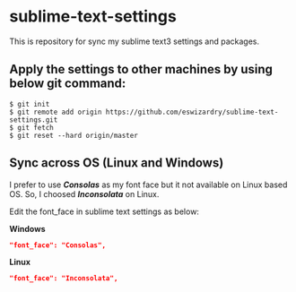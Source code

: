 # sublime-text-settings
This is repository for sync my sublime text3 settings and packages.

## Apply the settings to other machines by using below git command:
```
$ git init
$ git remote add origin https://github.com/eswizardry/sublime-text-settings.git
$ git fetch
$ git reset --hard origin/master
```

## Sync across OS (Linux and Windows)
I prefer to use **_Consolas_** as my font face but it not available on Linux based OS.
So, I choosed **_Inconsolata_** on Linux.

Edit the font_face in sublime text settings as below:

**Windows**
```JSON
"font_face": "Consolas",
```

**Linux**
```JSON
"font_face": "Inconsolata",
```
